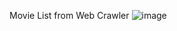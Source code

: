 Movie List from Web Crawler
![image](https://github.com/user-attachments/assets/0215b9a6-f8d5-4423-bf4b-32d640c18af9)
